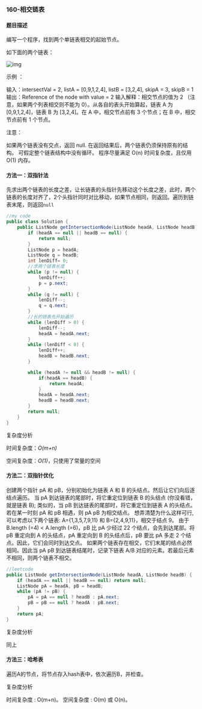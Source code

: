 ### 160-相交链表

#### 题目描述

编写一个程序，找到两个单链表相交的起始节点。

如下面的两个链表：

![img](https://assets.leetcode.com/uploads/2018/12/13/160_example_2.png)



示例 ：



输入：intersectVal = 2, listA = [0,9,1,2,4], listB = [3,2,4], skipA = 3, skipB = 1
输出：Reference of the node with value = 2
输入解释：相交节点的值为 2 （注意，如果两个列表相交则不能为 0）。从各自的表头开始算起，链表 A 为 [0,9,1,2,4]，链表 B 为 [3,2,4]。在 A 中，相交节点前有 3 个节点；在 B 中，相交节点前有 1 个节点。

注意：

如果两个链表没有交点，返回 null.
在返回结果后，两个链表仍须保持原有的结构。
可假定整个链表结构中没有循环。
程序尽量满足 O(n) 时间复杂度，且仅用 O(1) 内存。
 


#### 方法一：双指针法

​	先求出两个链表的长度之差，让长链表的头指针先移动这个长度之差，此时，两个链表的长度对齐了，2个头指针同时对比移动，如果节点相同，则返回。遍历到链表末尾，则返回`null`

```java
//my code
public class Solution {
    public ListNode getIntersectionNode(ListNode headA, ListNode headB) {
        if (headA == null || headB == null) {
            return null;
        }
        ListNode p = headA;
        ListNode q = headB;
        int lenDiff= 0;
        //求两个链表长度
        while (p != null) {
            lenDiff++;
            p = p.next;
        }
        while (q != null) {
            lenDiff--;
            q = q.next;
        }
        //长的链表先开始遍历
        while (lenDiff > 0) {
            lenDiff--;
            headA = headA.next;
        }
        while (lenDiff < 0) {
            lenDiff++;
            headB = headB.next;
        }

        while (headA != null && headB != null) {
            if(headA == headB) {
                return headA;
            }
            headA = headA.next;
            headB = headB.next;
        }
        return null;
    }
}
```

复杂度分析

时间复杂度：*O(m+n)*

空间复杂度：*O(1)*，只使用了常量的空间



#### 方法二：双指针优化
创建两个指针 pA 和 pB，分别初始化为链表 A 和 B 的头结点。然后让它们向后逐结点遍历。
当 pA 到达链表的尾部时，将它重定位到链表 B 的头结点 (你没看错，就是链表 B); 类似的，当 pB 到达链表的尾部时，将它重定位到链表 A 的头结点。
若在某一时刻 pA 和 pB 相遇，则 pA pB 为相交结点。
想弄清楚为什么这样可行, 可以考虑以下两个链表: A={1,3,5,7,9,11} 和 B={2,4,9,11}，相交于结点 9。 由于 B.length (=4) < A.length (=6)，pB 比 pA 少经过 22 个结点，会先到达尾部。将 pB 重定向到 A 的头结点，pA 重定向到 B 的头结点后，pB 要比 pA 多走 2 个结点。因此，它们会同时到达交点。
如果两个链表存在相交，它们末尾的结点必然相同。因此当 pA pB 到达链表结尾时，记录下链表 A/B 对应的元素。若最后元素不相同，则两个链表不相交。

```java
//leetcode
public ListNode getIntersectionNode(ListNode headA, ListNode headB) {
    if (headA == null || headB == null) return null;
    ListNode pA = headA, pB = headB;
    while (pA != pB) {
        pA = pA == null ? headB : pA.next;
        pB = pB == null ? headA : pB.next;
    }
    return pA;
}
```

复杂度分析

同上

#### 方法三：哈希表
遍历A的节点，将节点存入hash表中，依次遍历B，并检查。

复杂度分析

时间复杂度 : O(m+n)。
空间复杂度 : O(m) 或 O(n)。